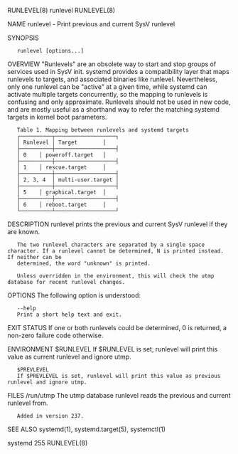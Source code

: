 RUNLEVEL(8)								   runlevel								   RUNLEVEL(8)

NAME
       runlevel - Print previous and current SysV runlevel

SYNOPSIS

       runlevel [options...]

OVERVIEW
       "Runlevels" are an obsolete way to start and stop groups of services used in SysV init. systemd provides a compatibility layer that maps runlevels to
       targets, and associated binaries like runlevel. Nevertheless, only one runlevel can be "active" at a given time, while systemd can activate multiple
       targets concurrently, so the mapping to runlevels is confusing and only approximate. Runlevels should not be used in new code, and are mostly useful as
       a shorthand way to refer the matching systemd targets in kernel boot parameters.

       Table 1. Mapping between runlevels and systemd targets
       ┌──────────┬───────────────────┐
       │ Runlevel │ Target	      │
       ├──────────┼───────────────────┤
       │ 0	  │ poweroff.target   │
       ├──────────┼───────────────────┤
       │ 1	  │ rescue.target     │
       ├──────────┼───────────────────┤
       │ 2, 3, 4  │ multi-user.target │
       ├──────────┼───────────────────┤
       │ 5	  │ graphical.target  │
       ├──────────┼───────────────────┤
       │ 6	  │ reboot.target     │
       └──────────┴───────────────────┘

DESCRIPTION
       runlevel prints the previous and current SysV runlevel if they are known.

       The two runlevel characters are separated by a single space character. If a runlevel cannot be determined, N is printed instead. If neither can be
       determined, the word "unknown" is printed.

       Unless overridden in the environment, this will check the utmp database for recent runlevel changes.

OPTIONS
       The following option is understood:

       --help
	   Print a short help text and exit.

EXIT STATUS
       If one or both runlevels could be determined, 0 is returned, a non-zero failure code otherwise.

ENVIRONMENT
       $RUNLEVEL
	   If $RUNLEVEL is set, runlevel will print this value as current runlevel and ignore utmp.

       $PREVLEVEL
	   If $PREVLEVEL is set, runlevel will print this value as previous runlevel and ignore utmp.

FILES
       /run/utmp
	   The utmp database runlevel reads the previous and current runlevel from.

	   Added in version 237.

SEE ALSO
       systemd(1), systemd.target(5), systemctl(1)

systemd 255																	   RUNLEVEL(8)
